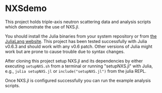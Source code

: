 # NXSdemo
This project holds triple-axis neutron scattering data and analysis scripts
which demonstrate the use of NXS.jl.

You should install the Julia binaries from your system repository or from [the JuliaLang website](https://julialang.org/downloads). 
This project has been tested successfully with Julia v0.6.3 and should work with any v0.6 patch.
Other versions of Julia might work but are prone to cause trouble due to syntax changes.

After cloning this project setup NXS.jl and its dependencies by 
either executing `setupNXS.sh` from a terminal
or running "setupNXS.jl" with Julia, e.g., `julia setupNXS.jl` or 
`include("setupNXS.jl")` from the julia REPL.

Once NXS.jl is configured successfully you can run the example analysis scripts.
